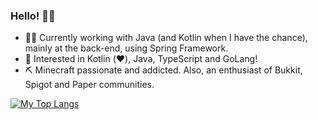 ### Hello! 👋😃

- 👨‍💻 Currently working with Java (and Kotlin when I have the chance), mainly at the back-end, using Spring Framework.
- 🧐 Interested in Kotlin (❤️), Java, TypeScript and GoLang!
- ⛏️ Minecraft passionate and addicted. Also, an enthusiast of Bukkit, Spigot and Paper communities.  

[![My Top Langs](https://github-readme-stats.vercel.app/api/top-langs?username=BrunnoFdc&layout=compact&theme=dark)](https://github.com/anuraghazra/github-readme-stats)
